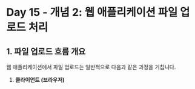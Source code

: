 # Day 15 - 개념 2: 웹 애플리케이션 파일 업로드 처리

## 1. 파일 업로드 흐름 개요

웹 애플리케이션에서 파일 업로드는 일반적으로 다음과 같은 과정을 거칩니다.

1.  **클라이언트 (브라우저)**
 